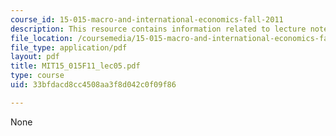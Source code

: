 ```yaml
---
course_id: 15-015-macro-and-international-economics-fall-2011
description: This resource contains information related to lecture notes.
file_location: /coursemedia/15-015-macro-and-international-economics-fall-2011/33bfdacd8cc4508aa3f8d042c0f09f86_MIT15_015F11_lec05.pdf
file_type: application/pdf
layout: pdf
title: MIT15_015F11_lec05.pdf
type: course
uid: 33bfdacd8cc4508aa3f8d042c0f09f86

---
```

None